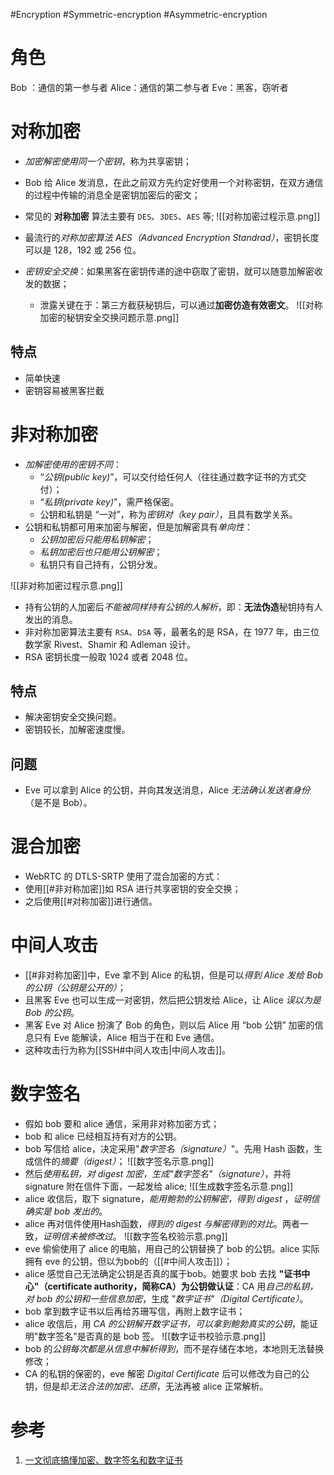 #Encryption #Symmetric-encryption #Asymmetric-encryption

# 角色
Bob ：通信的第一参与者
Alice：通信的第二参与者
Eve：黑客，窃听者

# 对称加密
- *加密解密使用同一个密钥*，称为共享密钥；
- Bob 给 Alice 发消息，在此之前双方先约定好使用一个对称密钥，在双方通信的过程中传输的消息全是密钥加密后的密文；
- 常见的 **对称加密** 算法主要有 `DES`、`3DES`、`AES` 等;
![[对称加密过程示意.png]]

- 最流行的*对称加密算法 AES（Advanced Encryption Standrad）*，密钥长度可以是 128，192 或 256 位。
- *密钥安全交换*：如果黑客在密钥传递的途中窃取了密钥，就可以随意加解密收发的数据；
	- 泄露关键在于：第三方截获秘钥后，可以通过**加密仿造有效密文**。
![[对称加密的秘钥安全交换问题示意.png]]

## 特点
- 简单快速
- 密钥容易被黑客拦截


# 非对称加密
- *加解密使用的密钥不同*：
	-  “*公钥(public key)*”，可以交付给任何人（往往通过数字证书的方式交付）；
	-  “*私钥(private key)*”，需严格保密。
	- 公钥和私钥是 “一对”，称为*密钥对（key pair）*，且具有数学关系。
- 公钥和私钥都可用来加密与解密，但是加解密具有*单向性*：
	- *公钥加密后只能用私钥解密*；
	- *私钥加密后也只能用公钥解密*；
	- 私钥只有自己持有，公钥分发。

![[非对称加密过程示意.png]]
- 持有公钥的人加密后*不能被同样持有公钥的人解析*，即：**无法伪造**秘钥持有人发出的消息。
- 非对称加密算法主要有 `RSA`、`DSA` 等，最著名的是 RSA，在 1977 年，由三位数学家 Rivest、Shamir 和 Adleman 设计。
- RSA 密钥长度一般取 1024 或者 2048 位。

## 特点
- 解决密钥安全交换问题。
- 密钥较长，加解密速度慢。

## 问题
- Eve 可以拿到 Alice 的公钥，并向其发送消息，Alice *无法确认发送者身份*（是不是 Bob）。


# 混合加密
- WebRTC 的 DTLS-SRTP 使用了混合加密的方式：
- 使用[[#非对称加密]]如 RSA 进行共享密钥的安全交换；
- 之后使用[[#对称加密]]进行通信。

# 中间人攻击
- [[#非对称加密]]中，Eve 拿不到 Alice 的私钥，但是可以*得到 Alice 发给 Bob 的公钥（公钥是公开的）*；
- 且黑客 Eve 也可以生成一对密钥，然后把公钥发给 Alice，让 Alice *误以为是 Bob 的公钥*。
- 黑客 Eve 对 Alice 扮演了 Bob 的角色，则以后 Alice 用 “bob 公钥” 加密的信息只有 Eve 能解读，Alice 相当于在和 Eve 通信。
- 这种攻击行为称为[[SSH#中间人攻击|中间人攻击]]。


# 数字签名
- 假如 bob 要和 alice 通信，采用非对称加密方式；
- bob 和 alice 已经相互持有对方的公钥。
- bob 写信给 alice，决定采用"*数字签名（signature）*"。先用 Hash 函数，生成信件的*摘要（digest）*；
![[数字签名示意.png]]
- 然后*使用私钥，对 digest 加密，生成"数字签名"（signature）*，并将 signature 附在信件下面，一起发给 alice;
![[生成数字签名示意.png]]
- alice 收信后，取下 signature，*能用鲍勃的公钥解密，得到 digest* ，*证明信确实是 bob 发出的*。
- alice 再对信件使用Hash函数，*得到的 digest 与解密得到的对比*。两者一致，*证明信未被修改过*。
![[数字签名校验示意.png]]
- eve 偷偷使用了 alice 的电脑，用自己的公钥替换了 bob 的公钥。alice 实际拥有 eve 的公钥，但以为bob的（[[#中间人攻击]]）；
- alice 感觉自己无法确定公钥是否真的属于bob。她要求 bob 去找 **"证书中心"（certificate authority，简称CA）为公钥做认证**：CA 用*自己的私钥，对 bob 的公钥和一些信息加密*，生成 *"数字证书"（Digital Certificate）*。
- bob 拿到数字证书以后再给苏珊写信，再附上数字证书；
- alice 收信后，用 *CA 的公钥解开数字证书，可以拿到鲍勃真实的公钥*，能证明"数字签名"是否真的是 bob 签。
![[数字证书校验示意.png]]
- bob 的*公钥每次都是从信息中解析得到*，而不是存储在本地，本地则无法替换修改；
- CA 的私钥的保密的，eve 解密 *Digital Certificate* 后可以修改为自己的公钥，但是却*无法合法的加密、还原*，无法再被 alice 正常解析。


# 参考
1. [一文彻底搞懂加密、数字签名和数字证书](https://segmentfault.com/a/1190000024523772)